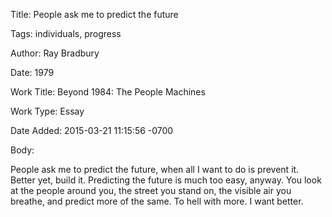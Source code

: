 Title:  People ask me to predict the future

Tags:   individuals, progress

Author: Ray Bradbury

Date:   1979

Work Title: Beyond 1984: The People Machines

Work Type: Essay

Date Added: 2015-03-21 11:15:56 -0700

Body: 

People ask me to predict the future, when all I want to do is prevent it. Better yet, build it. Predicting the future is much too easy, anyway. You look at the people around you, the street you stand on, the visible air you breathe, and predict more of the same. To hell with more. I want better.

